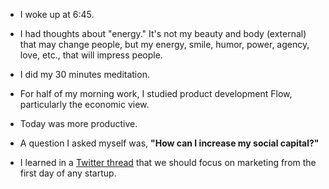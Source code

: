 - I woke up at 6:45.

- I had thoughts about "energy." It's not my beauty and body (external) that may change people, but my energy, smile, humor, power, agency, love, etc., that will impress people.

- I did my 30 minutes meditation.

- For half of my morning work, I studied product development Flow, particularly the economic view.

- Today was more productive.

- A question I asked myself was, **"How can I increase my social capital?"**

- I learned in a [Twitter thread](https://twitter.com/arantespp/status/1407662796498780162) that we should focus on marketing from the first day of any startup.
